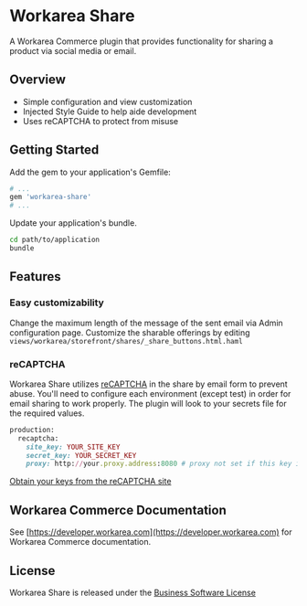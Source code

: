 Workarea Share
================================================================================

A Workarea Commerce plugin that provides functionality for sharing a product via social media or email.

Overview
--------------------------------------------------------------------------------

* Simple configuration and view customization
* Injected Style Guide to help aide development
* Uses reCAPTCHA to protect from misuse

Getting Started
--------------------------------------------------------------------------------

Add the gem to your application's Gemfile:

```ruby
# ...
gem 'workarea-share'
# ...
```

Update your application's bundle.

```bash
cd path/to/application
bundle
```

Features
--------------------------------------------------------------------------------

### Easy customizability

Change the maximum length of the message of the sent email via Admin configuration page. Customize the sharable offerings by editing `views/workarea/storefront/shares/_share_buttons.html.haml`

### reCAPTCHA

Workarea Share utilizes [reCAPTCHA](https://github.com/ambethia/recaptcha) in the share by email form to prevent abuse. You'll need to configure each environment (except test) in order for email sharing to work properly. The plugin will look to your secrets file for the required values.

```ruby
production:
  recaptcha:
    site_key: YOUR_SITE_KEY
    secret_key: YOUR_SECRET_KEY
    proxy: http://your.proxy.address:8080 # proxy not set if this key is missing
```
[Obtain your keys from the reCAPTCHA site](https://www.google.com/recaptcha/admin)

Workarea Commerce Documentation
--------------------------------------------------------------------------------

See [https://developer.workarea.com](https://developer.workarea.com) for Workarea Commerce documentation.

License
--------------------------------------------------------------------------------

Workarea Share is released under the [Business Software License](LICENSE)
